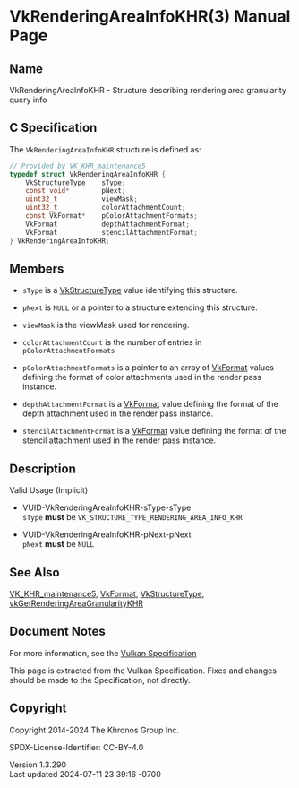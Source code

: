 # VkRenderingAreaInfoKHR(3) Manual Page

## Name

VkRenderingAreaInfoKHR - Structure describing rendering area granularity
query info



## <a href="#_c_specification" class="anchor"></a>C Specification

The `VkRenderingAreaInfoKHR` structure is defined as:

``` c
// Provided by VK_KHR_maintenance5
typedef struct VkRenderingAreaInfoKHR {
    VkStructureType    sType;
    const void*        pNext;
    uint32_t           viewMask;
    uint32_t           colorAttachmentCount;
    const VkFormat*    pColorAttachmentFormats;
    VkFormat           depthAttachmentFormat;
    VkFormat           stencilAttachmentFormat;
} VkRenderingAreaInfoKHR;
```

## <a href="#_members" class="anchor"></a>Members

- `sType` is a [VkStructureType](https://registry.khronos.org/vulkan/specs/1.3-extensions/man/html/VkStructureType.html) value identifying
  this structure.

- `pNext` is `NULL` or a pointer to a structure extending this
  structure.

- `viewMask` is the viewMask used for rendering.

- `colorAttachmentCount` is the number of entries in
  `pColorAttachmentFormats`

- `pColorAttachmentFormats` is a pointer to an array of
  [VkFormat](https://registry.khronos.org/vulkan/specs/1.3-extensions/man/html/VkFormat.html) values defining the format of color
  attachments used in the render pass instance.

- `depthAttachmentFormat` is a [VkFormat](https://registry.khronos.org/vulkan/specs/1.3-extensions/man/html/VkFormat.html) value defining
  the format of the depth attachment used in the render pass instance.

- `stencilAttachmentFormat` is a [VkFormat](https://registry.khronos.org/vulkan/specs/1.3-extensions/man/html/VkFormat.html) value
  defining the format of the stencil attachment used in the render pass
  instance.

## <a href="#_description" class="anchor"></a>Description

Valid Usage (Implicit)

- <a href="#VUID-VkRenderingAreaInfoKHR-sType-sType"
  id="VUID-VkRenderingAreaInfoKHR-sType-sType"></a>
  VUID-VkRenderingAreaInfoKHR-sType-sType  
  `sType` **must** be `VK_STRUCTURE_TYPE_RENDERING_AREA_INFO_KHR`

- <a href="#VUID-VkRenderingAreaInfoKHR-pNext-pNext"
  id="VUID-VkRenderingAreaInfoKHR-pNext-pNext"></a>
  VUID-VkRenderingAreaInfoKHR-pNext-pNext  
  `pNext` **must** be `NULL`

## <a href="#_see_also" class="anchor"></a>See Also

[VK_KHR_maintenance5](https://registry.khronos.org/vulkan/specs/1.3-extensions/man/html/VK_KHR_maintenance5.html),
[VkFormat](https://registry.khronos.org/vulkan/specs/1.3-extensions/man/html/VkFormat.html), [VkStructureType](https://registry.khronos.org/vulkan/specs/1.3-extensions/man/html/VkStructureType.html),
[vkGetRenderingAreaGranularityKHR](https://registry.khronos.org/vulkan/specs/1.3-extensions/man/html/vkGetRenderingAreaGranularityKHR.html)

## <a href="#_document_notes" class="anchor"></a>Document Notes

For more information, see the <a
href="https://registry.khronos.org/vulkan/specs/1.3-extensions/html/vkspec.html#VkRenderingAreaInfoKHR"
target="_blank" rel="noopener">Vulkan Specification</a>

This page is extracted from the Vulkan Specification. Fixes and changes
should be made to the Specification, not directly.

## <a href="#_copyright" class="anchor"></a>Copyright

Copyright 2014-2024 The Khronos Group Inc.

SPDX-License-Identifier: CC-BY-4.0

Version 1.3.290  
Last updated 2024-07-11 23:39:16 -0700
